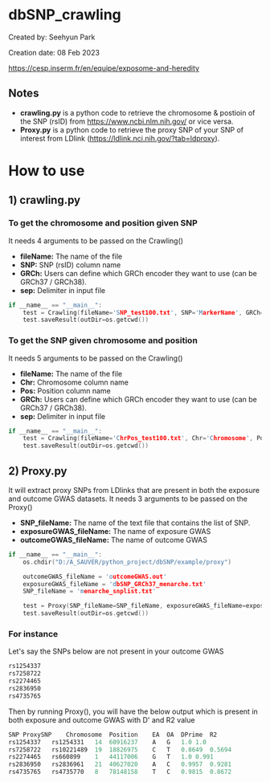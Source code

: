# dbSNP_crawling

Created by: Seehyun Park

Creation date: 08 Feb 2023  

https://cesp.inserm.fr/en/equipe/exposome-and-heredity  


## Notes
- **crawling.py** is a python code to retrieve the chromosome & postioin of the SNP (rsID) from https://www.ncbi.nlm.nih.gov/ or vice versa.  
- **Proxy.py** is a python code to retrieve the proxy SNP of your SNP of interest from LDlink (https://ldlink.nci.nih.gov/?tab=ldproxy).

# How to use
## 1) crawling.py
### To get the chromosome and position given SNP
It needs 4 arguments to be passed on the Crawling()
- **fileName:** The name of the file
- **SNP:** SNP (rsID) column name
- **GRCh:** Users can define which GRCh encoder they want to use (can be GRCh37 / GRCh38).
- **sep:** Delimiter in input file

```c
if __name__ == "__main__":
    test = Crawling(fileName='SNP_test100.txt', SNP='MarkerName', GRCh='GRCh37', sep=',')
    test.saveResult(outDir=os.getcwd())
```

### To get the SNP given chromosome and position 
It needs 5 arguments to be passed on the Crawling()
- **fileName:** The name of the file
- **Chr:** Chromosome column name 
- **Pos:** Position column name
- **GRCh:** Users can define which GRCh encoder they want to use (can be GRCh37 / GRCh38).
- **sep:** Delimiter in input file

```c
if __name__ == "__main__":
    test = Crawling(fileName='ChrPos_test100.txt', Chr='Chromosome', Pos='Position', GRCh='GRCh37', sep='\t')
    test.saveResult(outDir=os.getcwd())
```

## 2) Proxy.py
It will extract proxy SNPs from LDlinks that are present in both the exposure and outcome GWAS datasets.  It needs 3 arguments to be passed on the Proxy()
- **SNP_fileName:** The name of the text file that contains the list of SNP.
- **exposureGWAS_fileName:** The name of exposure GWAS
- **outcomeGWAS_fileName:** The name of outcome GWAS
```c
if __name__ == "__main__":
    os.chdir("D:/A_SAUVER/python_project/dbSNP/example/proxy")

    outcomeGWAS_fileName = 'outcomeGWAS.out'
    exposureGWAS_fileName = 'dbSNP_GRCh37_menarche.txt'
    SNP_fileName = 'menarche_snplist.txt'

    test = Proxy(SNP_fileName=SNP_fileName, exposureGWAS_fileName=exposureGWAS_fileName, outcomeGWAS_fileName=outcomeGWAS_fileName)
    test.saveResult(outDir=os.getcwd())
```

### For instance
Let's say the SNPs below are not present in your outcome GWAS
```c
rs1254337
rs7258722
rs2274465
rs2836950
rs4735765
```
Then by running Proxy(), you will have the below output which is present in both exposure and outcome GWAS with D' and R2 value
```c
SNP	ProxySNP	Chromosome	Position	EA	OA	DPrime	R2
rs1254337	rs1254331	14	60916237	A	G	1.0	1.0
rs7258722	rs10221489	19	18826975	C	T	0.8649	0.5694
rs2274465	rs660899	1	44117006	G	T	1.0	0.991
rs2836950	rs2836961	21	40627020	A	C	0.9957	0.9281
rs4735765	rs4735770	8	78148158	T	C	0.9815	0.8672
```
